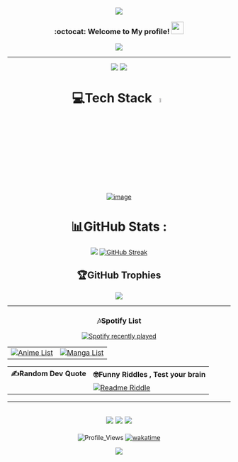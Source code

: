 <h3 align="center">

![](https://capsule-render.vercel.app/api?type=waving&color=gradient&height=100&section=header)


  :octocat:
  Welcome to My profile!
  <img src="https://media.giphy.com/media/hvRJCLFzcasrR4ia7z/giphy.gif" width="28">
</h3>
<p align="center">
  <a href="https://github.com/SajagIN/SajagIN"><img src="https://readme-typing-svg.herokuapp.com?color=%2336BCF7&center=true&vCenter=true&lines=Web+Dev;Game+Dev;App+Dev;Full+Stack+Developer;"></a>
</p>

---
<div align="center">

<a href="https://SajagIN.github.io"><img src="https://img.shields.io/website?down_color=red&down_message=Under%20work&label=Personal&logo=github&style=for-the-badge&up_color=blue&up_message=Working&url=https://SajagIN.github.io"></a> <a href="https://SajagIN.thdev.id/donate/"><img src="https://img.shields.io/badge/TIP me-Donate%20me-&?style=for-the-badge&logo=bitcoin"></a>

# 💻Tech Stack <img src = "https://media2.giphy.com/media/QssGEmpkyEOhBCb7e1/giphy.gif?cid=ecf05e47a0n3gi1bfqntqmob8g9aid1oyj2wr3ds3mg700bl&rid=giphy.gif" width = 5%> 

[![image](https://github.com/user-attachments/assets/1decce61-0551-43e2-a926-38990d22a632)](https://SajagIN.github.io/#Skills)
 
# 📊GitHub Stats :
![](https://github-readme-stats.vercel.app/api?username=SajagIN&theme=dracula&show_icons=true&hide_border=true&count_private=true&include_all_commits=true&cache_seconds=7200)
[![GitHub Streak](https://github-readme-streak-stats.herokuapp.com/?user=SajagIN&theme=dracula&hide_border=true)](https://github.com/SajagIN?tab=repositories)
<!--[![Code's github activity graph](https://githubraw.com/SajagIN/SajagIN/output/github-contribution-grid-snake.svg)](https://skyline.github.com/SajagIN)-->

## 🏆GitHub Trophies
[![](https://github-profile-trophy.vercel.app/?username=SajagIN&theme=dracula&no-frame=false&no-bg=false&margin-w=4&row=2&column=4)](https://github-profile-trophy.vercel.app/?username=SajagIN&theme=dracula&no-frame=false&no-bg=false&margin-w=4&row53&column=5) <!--<a href="https://app.daily.dev/SajagIN"><img src="https://github.com/SajagIN/SajagIN/blob/main/devcard.svg" width="175" alt="SajagINs's Dev Card"/></a><br>-->
<!--![trophy](https://metrics.lecoq.io/SajagIN?template=classic&base.header=0&base.activity=0&base.community=0&base.repositories=0&base.metadata=0&achievements=1&notable=1&achievements.threshold=C&achievements.secrets=true&achievements.display=compact&achievements.limit=0&notable.from=organization&notable.repositories=true&config.timezone=Asia%2FCalcutta)-->

---

### 🎶Spotify List
  [![Spotify recently played](https://spotify-recently-played-readme.vercel.app/api?user=31nqkd4reaju3zfynugqtqy5vyj4)](https://open.spotify.com/user/31nqkd4reaju3zfynugqtqy5vyj4)

<table>
<tr>
  <td><a href="https://mal-md.vercel.app/api?username=Code_White_Weeb&theme=chartreuse_dark&count=4&title=Recently%20Watched%20Anime"><img src="https://mal-md.vercel.app/api?username=Code_White_Weeb&theme=chartreuse_dark&count=4&title=Recently%20Watched%20Anime" alt="Anime List"></a></td>
  <td><a href="https://mal-md.vercel.app/api?username=Code_White_Weeb&theme=chartreuse_dark&manga=true&count=4&title=Recently%20Read%20Manga"><img src="https://mal-md.vercel.app/api?username=Code_White_Weeb&theme=chartreuse_dark&manga=true&count=4&title=Recently%20Read%20Manga" alt="Manga List"></a></td>
</tr>
</table>

<table>
<tr>
  <th>✍️Random Dev Quote</th>
  <th>🤓Funny Riddles , Test your brain</th>
</tr>
<tr>
  <td><img src="https://quotes-github-readme.vercel.app/api?theme=dracula" alt=""></td>
  <td><a href="https://github.com/SajagIN/github-readme-riddle"><img src="https://github-readme-riddle.vercel.app/api?theme=dracula" alt="Readme Riddle"></a></td>
</tr>
</table>


---
![](https://forthebadge.com/images/badges/powered-by-black-magic.svg)
![](http://ForTheBadge.com/images/badges/built-by-developers.svg)
![](https://forthebadge.com/images/badges/uses-brains.svg)
---
![Profile_Views](https://komarev.com/ghpvc/?username=SajagIN&style=for-the-badge&label=Visitors+Count&color=brightgreen)
[![wakatime](https://wakatime.com/badge/user/1d2fda96-c074-4c84-a0d5-31efb131faec.svg/?style=for-the-badge)](https://wakatime.com/@1d2fda96-c074-4c84-a0d5-31efb131faec)


![](https://capsule-render.vercel.app/api?type=waving&color=gradient&height=100&section=footer)

</div>
